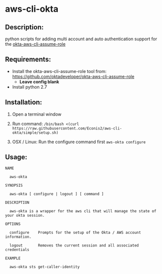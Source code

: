 # aws-cli-okta
Description:
-
python scripts for adding multi account and auto authentication support for the [okta-aws-cli-assume-role](https://github.com/oktadeveloper/okta-aws-cli-assume-role)

Requirements:
-

 - Install the okta-aws-cli-assume-role tool from: https://github.com/oktadeveloper/okta-aws-cli-assume-role		 
   - __Leave config blank__
 - Install python 2.7

  Installation:
  -
  
1) Open a terminal window 

2) Run command: ```/bin/bash <(curl https://raw.githubusercontent.com/Econis2/aws-cli-okta/simple/setup.sh)```

3) OSX / Linux:
Run the configure command first ``` aws-okta configure ```

    
Usage:
-
```
NAME
  
  aws-okta
  
SYNOPSIS
  
  aws-okta [ configure | logout ] [ command ]
  
DESCRIPTION
  
  aws-okta is a wrapper for the aws cli that will manage the state of your okta session.
  
OPTIONS

  configure    Prompts for the setup of the Okta / AWS account information.

  logout       Removes the current session and all associated credentials
  
EXAMPLE

  aws-okta sts get-caller-identity
 
```
 
 
 
